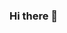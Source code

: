 ### Hi there 👋

<!--
**arya-dev2005/arya-dev2005** is a ✨ _special_ ✨ repository because its `README.md` (this file) appears on your GitHub profile.

Here are some ideas to get you started:

- 🔭 I’m currently working on Web Development.
- 🌱 I’m currently learning React JS.
- 👯 I’m looking to collaborate on Web Dev.2.3.0
- 🤔 I’m looking for help with ...
- 💬 Ask me about ...
- 📫 How to reach me: ...
- 😄 Pronouns: Him
- ⚡ Fun fact: I have just started Version Control
-->
